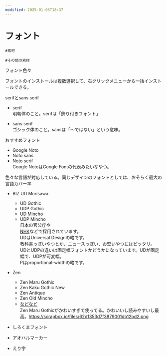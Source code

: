 ```yaml
---
modified: 2025-01-05T18:37
---
```

# フォント

`#素材`

`#その他の素材`

フォント色々

フォントのインストールは複数選択して、右クリックメニューから一括インストールできる。

serifとsans serif

- serif  
明朝体のこと。serifは「飾り付きフォント」  

- sans serif  
ゴシック体のこと。sansは「～ではない」という意味。  

おすすめフォント

- Google Noto  
- Noto sans  
- Noto serif  
Google NotoはGoogle Fontの代表みたいなやつ。  

色々な言語が対応している。同じデザインのフォントとしては、おそらく最大の言語カバー率

- BIZ UD Morisawa
    - UD Gothic
    - UDP Gothic
    - UD Mincho
    - UDP Mincho  
        日本の官公庁や  
        [NHK](https://www.nhk.or.jp/info/pr/toptalk/assets/pdf/kaichou/2022/04/005.pdf)などで採用されています。  
        UDはUniversal Designの略です。  
        教科書っぽいやつとか、ニュースっぽい、お堅いやつにはピッタリ。  
        UDとUDPの違いは固定幅フォントかどうかになっています。UDが固定幅で、UDPが可変幅。  
        Pはproportional-widthの略です。  
        
- Zen
    - Zen Maru Gothic
    - Zen Kaku Gothic New
    - Zen Antique
    - Zen Old Mincho
    - [などなど](https://fonts.google.com/?query=zen&subset=japanese)  
        Zen Maru Gothicがかわいすぎて使ってる。かわいいし読みやすいし最高。https://scrapbox.io/files/62d1353d7f3879001db12bd2.png  
        
- しろくまフォント
- アオハルマーカー
- えり字